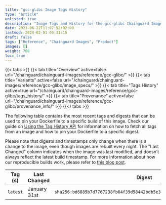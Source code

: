 ```yaml
---
title: "gcc-glibc Image Tags History"
type: "article"
unlisted: true
description: "Image Tags and History for the gcc-glibc Chainguard Image"
date: 2023-06-22T11:07:52+02:00
lastmod: 2024-02-01 00:31:15
draft: false
tags: ["Reference", "Chainguard Images", "Product"]
images: []
weight: 700
toc: true
---
```


{{< tabs >}}
{{< tab title="Overview" active=false url="/chainguard/chainguard-images/reference/gcc-glibc/" >}}
{{< tab title="Variants" active=false url="/chainguard/chainguard-images/reference/gcc-glibc/image_specs/" >}}
{{< tab title="Tags History" active=true url="/chainguard/chainguard-images/reference/gcc-glibc/tags_history/" >}}
{{< tab title="Provenance" active=false url="/chainguard/chainguard-images/reference/gcc-glibc/provenance_info/" >}}
{{</ tabs >}}

The following table contains the most recent tags and digests that can be used to pin your Dockerfile to a specific build of this image. Check our guide on [Using the Tag History API](/chainguard/chainguard-images/using-the-tag-history-api/) for information on how to fetch all tags from an image and how to pin your Dockerfile to a specific digest.

Please note that digests and timestamps only change when there is a change to the image, even though images are rebuilt every night. The "Last Changed" column indicates when the image was last modified, and doesn't always reflect the latest build timestamp. For more information about how our reproducible builds work, please refer to [this blog post](https://www.chainguard.dev/unchained/reproducing-chainguards-reproducible-image-builds).

| Tag (s)   | Last Changed | Digest                                                                    |
|-----------|--------------|---------------------------------------------------------------------------|
|  `latest` | January 31st | `sha256:bd6885b7d7767238fb04f39d58442bdb5e3a40f1ab005f1a277d619d387619d7` |

